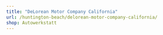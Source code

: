 ```yaml
---
title: "DeLorean Motor Company California"
url: /huntington-beach/delorean-motor-company-california/
shop: Autowerkstatt
---
```

